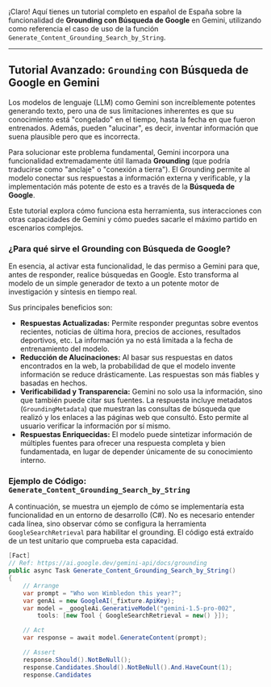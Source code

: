 ¡Claro! Aquí tienes un tutorial completo en español de España sobre la funcionalidad de **Grounding con Búsqueda de Google** en Gemini, utilizando como referencia el caso de uso de la función `Generate_Content_Grounding_Search_by_String`.

***

## Tutorial Avanzado: `Grounding` con Búsqueda de Google en Gemini

Los modelos de lenguaje (LLM) como Gemini son increíblemente potentes generando texto, pero una de sus limitaciones inherentes es que su conocimiento está "congelado" en el tiempo, hasta la fecha en que fueron entrenados. Además, pueden "alucinar", es decir, inventar información que suena plausible pero que es incorrecta.

Para solucionar este problema fundamental, Gemini incorpora una funcionalidad extremadamente útil llamada **Grounding** (que podría traducirse como "anclaje" o "conexión a tierra"). El Grounding permite al modelo conectar sus respuestas a información externa y verificable, y la implementación más potente de esto es a través de la **Búsqueda de Google**.

Este tutorial explora cómo funciona esta herramienta, sus interacciones con otras capacidades de Gemini y cómo puedes sacarle el máximo partido en escenarios complejos.

### ¿Para qué sirve el Grounding con Búsqueda de Google?

En esencia, al activar esta funcionalidad, le das permiso a Gemini para que, antes de responder, realice búsquedas en Google. Esto transforma al modelo de un simple generador de texto a un potente motor de investigación y síntesis en tiempo real.

Sus principales beneficios son:

*   **Respuestas Actualizadas:** Permite responder preguntas sobre eventos recientes, noticias de última hora, precios de acciones, resultados deportivos, etc. La información ya no está limitada a la fecha de entrenamiento del modelo.
*   **Reducción de Alucinaciones:** Al basar sus respuestas en datos encontrados en la web, la probabilidad de que el modelo invente información se reduce drásticamente. Las respuestas son más fiables y basadas en hechos.
*   **Verificabilidad y Transparencia:** Gemini no solo usa la información, sino que también puede citar sus fuentes. La respuesta incluye metadatos (`GroundingMetadata`) que muestran las consultas de búsqueda que realizó y los enlaces a las páginas web que consultó. Esto permite al usuario verificar la información por sí mismo.
*   **Respuestas Enriquecidas:** El modelo puede sintetizar información de múltiples fuentes para ofrecer una respuesta completa y bien fundamentada, en lugar de depender únicamente de su conocimiento interno.

### Ejemplo de Código: `Generate_Content_Grounding_Search_by_String`

A continuación, se muestra un ejemplo de cómo se implementaría esta funcionalidad en un entorno de desarrollo (C#). No es necesario entender cada línea, sino observar cómo se configura la herramienta `GoogleSearchRetrieval` para habilitar el grounding. El código está extraído de un test unitario que comprueba esta capacidad.

```csharp
[Fact]
// Ref: https://ai.google.dev/gemini-api/docs/grounding
public async Task Generate_Content_Grounding_Search_by_String()
{
    // Arrange
    var prompt = "Who won Wimbledon this year?";
    var genAi = new GoogleAI(_fixture.ApiKey);
    var model = _googleAi.GenerativeModel("gemini-1.5-pro-002",
        tools: [new Tool { GoogleSearchRetrieval = new() }]);

    // Act
    var response = await model.GenerateContent(prompt);

    // Assert
    response.Should().NotBeNull();
    response.Candidates.Should().NotBeNull().And.HaveCount(1);
    response.Candidates